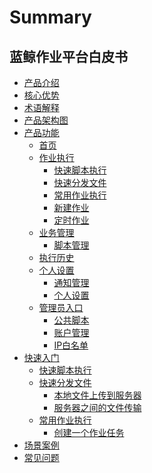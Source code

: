 # Summary

## 蓝鲸作业平台白皮书
* [产品介绍](产品介绍/产品介绍.md)
* [核心优势](核心优势/Advantage.md)
* [术语解释](术语解释/glossary.md)
* [产品架构图](产品架构图/architecture.md)
* [产品功能]()
    * [首页](产品功能/首页.md)
    * [作业执行]()
        * [快速脚本执行](产品功能/快速脚本执行.md)
        * [快速分发文件](产品功能/快速分发文件.md)
        * [常用作业执行](产品功能/常用作业执行.md)
        * [新建作业](产品功能/新建作业.md)
        * [定时作业](产品功能/定时作业.md)
    * [业务管理]()
        * [脚本管理](产品功能/脚本管理.md)
    * [执行历史](产品功能/执行历史.md)
    * [个人设置]()
        * [通知管理](产品功能/通知管理.md)
        * [个人设置](产品功能/个人设置.md)
    * [管理员入口]()
        * [公共脚本](产品功能/公共脚本.md)
        * [账户管理](产品功能/账户管理.md)
        * [IP白名单](产品功能/IP白名单.md)
* [快速入门]()
    * [快速脚本执行](快速入门/快速脚本执行.md)
    * [快速分发文件]()
        * [本地文件上传到服务器](快速入门/本地文件上传到服务器.md)
        * [服务器之间的文件传输](快速入门/服务器之间的文件传输.md)
    * [常用作业执行]()
        * [创建一个作业任务](快速入门/创建一个作业任务.md)
* [场景案例](场景案例/readme.md)
* [常见问题](常见问题/readme.md)
